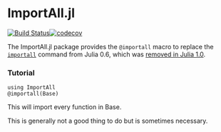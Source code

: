 # ImportAll.jl

[![Build Status](https://travis-ci.org/NTimmons/ImportAll.jl.svg?branch=master)](https://travis-ci.org/NTimmons/ImportAll.jl)[![codecov](https://codecov.io/gh/NTimmons/ImportAll.jl/branch/master/graph/badge.svg)](https://codecov.io/gh/NTimmons/ImportAll.jl)

The ImportAll.jl package provides the `@importall` macro to replace the [`importall`](https://docs.julialang.org/en/v0.6/manual/modules/) command from Julia 0.6, which was [removed in Julia 1.0](https://github.com/JuliaLang/julia/issues/22789).


### Tutorial
```
using ImportAll
@importall(Base)
```
This will import every function in Base.

This is generally not a good thing to do but is sometimes necessary.
